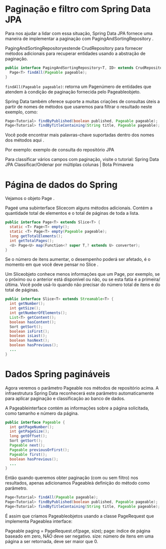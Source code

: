 # Paginação e filtro com Spring Data JPA

Para nos ajudar a lidar com essa situação, Spring Data JPA fornece uma maneira de implementar a paginação com PagingAndSortingRepository .

PagingAndSortingRepositoryestende CrudRepository para fornecer métodos adicionais para recuperar entidades usando a abstração de paginação.

```java
public interface PagingAndSortingRepository<T, ID> extends CrudRepository<T, ID> {
  Page<T> findAll(Pageable pageable);
}
```

`findAll(Pageable pageable)`: retorna um Pagenúmero de entidades que atendem à condição de paginação fornecida pelo Pageableobjeto.

Spring Data também oferece suporte a muitas criações de consultas úteis a partir de nomes de métodos que usaremos para filtrar o resultado neste exemplo, como:

```java
Page<Tutorial> findByPublished(boolean published, Pageable pageable);
Page<Tutorial> findByTitleContaining(String title, Pageable pageable);
```

Você pode encontrar mais palavras-chave suportadas dentro dos nomes dos métodos aqui .

Por exemplo: exemplo de consulta do repositório JPA

Para classificar vários campos com paginação, visite o tutorial:
Spring Data JPA Classificar/Ordenar por múltiplas colunas | Bota Primavera

# Página de dados do Spring

Vejamos o objeto Page .

Pageé uma subinterface Slicecom alguns métodos adicionais. Contém a quantidade total de elementos e o total de páginas de toda a lista.

```java
public interface Page<T> extends Slice<T> {
  static <T> Page<T> empty();
  static <T> Page<T> empty(Pageable pageable);
  long getTotalElements();
  int getTotalPages();
  <U> Page<U> map(Function<? super T,? extends U> converter);
}
```

Se o número de itens aumentar, o desempenho poderá ser afetado, é o momento em que você deve pensar no Slice .

Um Sliceobjeto conhece menos informações que um Page, por exemplo, se o próximo ou o anterior está disponível ou não, ou se esta fatia é a primeira/última. Você pode usá-lo quando não precisar do número total de itens e do total de páginas.

```java
public interface Slice<T> extends Streamable<T> {
  int getNumber();
  int getSize();
  int getNumberOfElements();
  List<T> getContent();
  boolean hasContent();
  Sort getSort();
  boolean isFirst();
  boolean isLast();
  boolean hasNext();
  boolean hasPrevious();
  ...
}
```

# Dados Spring pagináveis

Agora veremos o parâmetro Pageable nos métodos de repositório acima. A infraestrutura Spring Data reconhecerá este parâmetro automaticamente para aplicar paginação e classificação ao banco de dados.

A Pageableinterface contém as informações sobre a página solicitada, como tamanho e número da página.

```java
public interface Pageable {
  int getPageNumber();
  int getPageSize();
  long getOffset();
  Sort getSort();
  Pageable next();
  Pageable previousOrFirst();
  Pageable first();
  boolean hasPrevious();
  ...
}
```

Então quando queremos obter paginação (com ou sem filtro) nos resultados, apenas adicionamos Pageableà definição do método como parâmetro.

```java
Page<Tutorial> findAll(Pageable pageable);
Page<Tutorial> findByPublished(boolean published, Pageable pageable);
Page<Tutorial> findByTitleContaining(String title, Pageable pageable);
```

É assim que criamos Pageableobjetos usando a classe PageRequest que implementa Pageablea interface:

Pageable paging = PageRequest.of(page, size);
page: índice de página baseado em zero, NÃO deve ser negativo.
size: número de itens em uma página a ser retornada, deve ser maior que 0.
